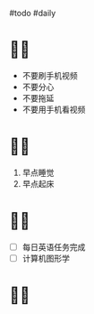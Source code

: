 #todo #daily
# 🙅‍♂️
- 不要刷手机视频
- 不要分心
- 不要拖延
- 不要用手机看视频
# 🙆‍♂️
1. 早点睡觉
2. 早点起床
# 🧑‍💻
- [ ] 每日英语任务完成
- [ ] 计算机图形学
# 🤦‍♂️